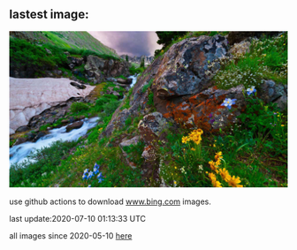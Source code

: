 ## lastest image:
![](images/ColoradoColumbine.jpg)

use github actions to download www.bing.com images.

last update:2020-07-10 01:13:33 UTC

all images since 2020-05-10 [here](https://github.com/counter2015/bing-daily-images/tree/master/images) 

